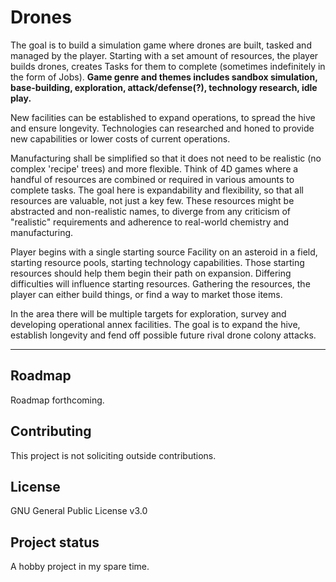 # Drones
The goal is to build a simulation game where drones are built, tasked and managed by the player.  Starting with a set amount of resources, the player builds drones, creates Tasks for them to complete (sometimes indefinitely in the form of Jobs). 
**Game genre and themes includes sandbox simulation, base-building, exploration, attack/defense(?), technology research, idle play.**

New facilities can be established to expand operations, to spread the hive and ensure longevity. Technologies can researched and honed to provide new capabilities or lower costs of current operations.

Manufacturing shall be simplified so that it does not need to be realistic (no complex 'recipe' trees) and more flexible.  Think of 4D games where a handful of resources are combined or required in various amounts to complete tasks. The goal here is expandability and flexibility, so that all resources are valuable, not just a key few. These resources might be abstracted and non-realistic names, to diverge from any criticism of "realistic" requirements and adherence to real-world chemistry and manufacturing. 

Player begins with a single starting source Facility on an asteroid in a field, starting resource pools, starting technology capabilities.  Those starting resources should help them begin their path on expansion.  Differing difficulties will influence starting resources.  Gathering the resources, the player can either build things, or find a way to market those items.

In the area there will be multiple targets for exploration, survey and developing operational annex facilities.  The goal is to expand the hive, establish longevity and fend off possible future rival drone colony attacks.

***

## Roadmap
Roadmap forthcoming.

## Contributing
This project is not soliciting outside contributions.

## License
GNU General Public License v3.0

## Project status
A hobby project in my spare time.
